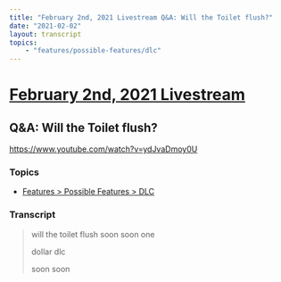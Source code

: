 ```yaml
---
title: "February 2nd, 2021 Livestream Q&A: Will the Toilet flush?"
date: "2021-02-02"
layout: transcript
topics:
    - "features/possible-features/dlc"
---
```

# [February 2nd, 2021 Livestream](../2021-02-02.md)
## Q&A: Will the Toilet flush?
https://www.youtube.com/watch?v=ydJvaDmoy0U

### Topics
* [Features > Possible Features > DLC](../topics/features/possible-features/dlc.md)

### Transcript

> will the toilet flush soon soon one
>
> dollar dlc
>
> soon soon
>
